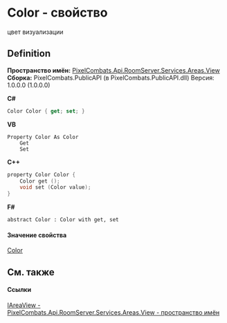 # Color - свойство


цвет визуализации



## Definition
**Пространство имён:** <a href="d42615c4-2647-6043-f483-ab072442c0ce">PixelCombats.Api.RoomServer.Services.Areas.View</a>  
**Сборка:** PixelCombats.PublicAPI (в PixelCombats.PublicAPI.dll) Версия: 1.0.0.0 (1.0.0.0)

**C#**
``` C#
Color Color { get; set; }
```
**VB**
``` VB
Property Color As Color
	Get
	Set
```
**C++**
``` C++
property Color Color {
	Color get ();
	void set (Color value);
}
```
**F#**
``` F#
abstract Color : Color with get, set
```



#### Значение свойства
<a href="31c3a770-ecf5-ed0f-644d-99dda847c665">Color</a>

## См. также


#### Ссылки
<a href="bc285b36-ae28-f2a5-79c2-60e3892f3e32">IAreaView - </a>  
<a href="d42615c4-2647-6043-f483-ab072442c0ce">PixelCombats.Api.RoomServer.Services.Areas.View - пространство имён</a>  
